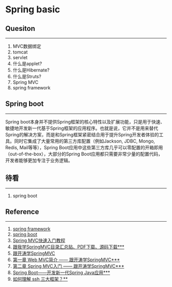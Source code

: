 
# Spring basic



## Quesiton

---

1. MVC数据绑定
1. tomcat
1. servlet
1. 什么是applet?
1. 什么是Hibernate?
1. 什么是Struts?
1. Spring MVC
1. spring framework


## Spring boot

---

Spring boot本身并不提供Spring框架的核心特性以及扩展功能，只是用于快速、敏捷地开发新一代基于Spring框架的应用程序。也就是说，它并不是用来替代Spring的解决方案，而是和Spring框架紧密结合用于提升Spring开发者体验的工具。同时它集成了大量常用的第三方库配置（例如Jackson, JDBC, Mongo, Redis, Mail等等），Spring Boot应用中这些第三方库几乎可以零配置的开箱即用（out-of-the-box），大部分的Spring Boot应用都只需要非常少量的配置代码，开发者能够更加专注于业务逻辑。



## 待看


---

1. spring boot



## Reference

---

1. [spring framework](http://projects.spring.io/spring-framework/)
1. [spring boot](http://projects.spring.io/spring-boot/)
1. [Spring MVC快速入门教程](https://www.tianmaying.com/tutorial/spring-mvc-quickstart)
1. [跟我学SpringMVC目录汇总贴、PDF下载、源码下载***](http://jinnianshilongnian.iteye.com/blog/1752171)
1. [跟开涛学SpringMVC](http://www.iteye.com/blogs/subjects/kaitao-springmvc)
1. [第一章 Web MVC简介 —— 跟开涛学SpringMVC***](http://jinnianshilongnian.iteye.com/blog/1593441)
1. [第二章 Spring MVC入门 —— 跟开涛学SpringMVC***](http://jinnianshilongnian.iteye.com/blog/1594806)
1. [Spring Boot——开发新一代Spring Java应用***](https://www.tianmaying.com/tutorial/spring-boot-overview)
1. [如何理解 ssh 三大框架？**](https://www.zhihu.com/question/30525693?_t_t_t=0.1080628214403987)